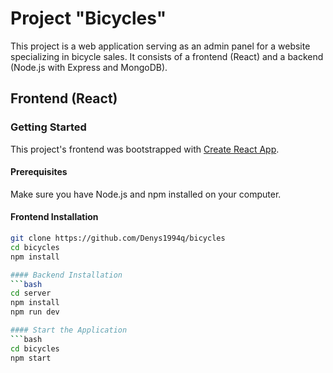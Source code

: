 # Project "Bicycles"

This project is a web application serving as an admin panel for a website specializing in bicycle sales. It consists of a frontend (React) and a backend (Node.js with Express and MongoDB).

## Frontend (React)

### Getting Started

This project's frontend was bootstrapped with [Create React App](https://github.com/facebook/create-react-app).

#### Prerequisites

Make sure you have Node.js and npm installed on your computer.

#### Frontend Installation
```bash
git clone https://github.com/Denys1994q/bicycles
cd bicycles
npm install

#### Backend Installation
```bash
cd server
npm install
npm run dev

#### Start the Application
```bash
cd bicycles
npm start